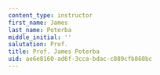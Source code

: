 ```yaml
---
content_type: instructor
first_name: James
last_name: Poterba
middle_initial: ''
salutation: Prof.
title: Prof. James Poterba
uid: ae6e8160-ad6f-3cca-bdac-c889cfb860bc
---
```

